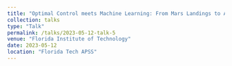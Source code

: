 ```yaml
---
title: "Optimal Control meets Machine Learning: From Mars Landings to Autonomous System"
collection: talks
type: "Talk"
permalink: /talks/2023-05-12-talk-5
venue: "Florida Institute of Technology"
date: 2023-05-12
location: "Florida Tech APSS"
---
```


